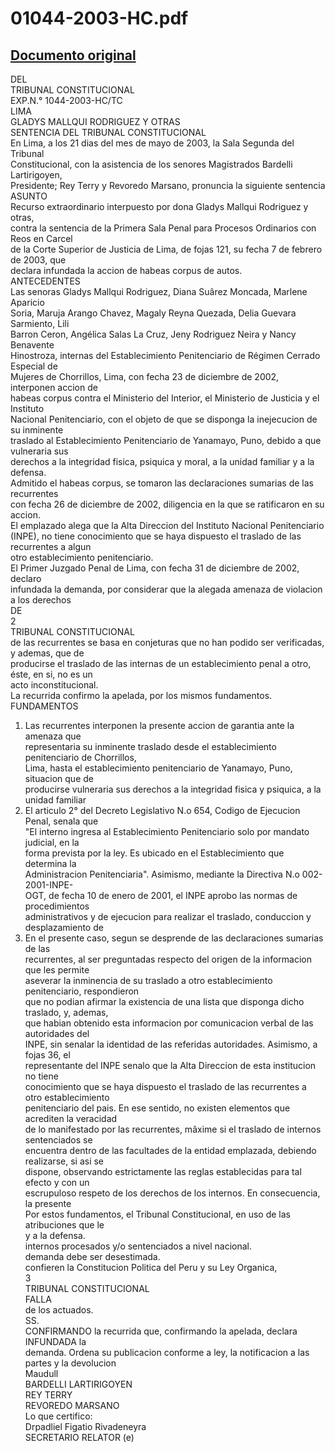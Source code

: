 
01044-2003-HC.pdf
=================
  
[Documento original](https://tc.gob.pe/jurisprudencia/2003/01044-2003-HC.pdf)  
---  
DEL  
TRIBUNAL CONSTITUCIONAL  
EXP.N.° 1044-2003-HC/TC  
LIMA  
GLADYS MALLQUI RODRIGUEZ Y OTRAS  
SENTENCIA DEL TRIBUNAL CONSTITUCIONAL  
En Lima, a los 21 dias del mes de mayo de 2003, la Sala Segunda del Tribunal  
Constitucional, con la asistencia de los senores Magistrados Bardelli Lartirigoyen,  
Presidente; Rey Terry y Revoredo Marsano, pronuncia la siguiente sentencia  
ASUNTO  
Recurso extraordinario interpuesto por dona Gladys Mallqui Rodriguez y otras,  
contra la sentencia de la Primera Sala Penal para Procesos Ordinarios con Reos en Carcel  
de la Corte Superior de Justicia de Lima, de fojas 121, su fecha 7 de febrero de 2003, que  
declara infundada la accion de habeas corpus de autos.  
ANTECEDENTES  
Las senoras Gladys Mallqui Rodriguez, Diana Suârez Moncada, Marlene Aparicio  
Soria, Maruja Arango Chavez, Magaly Reyna Quezada, Delia Guevara Sarmiento, Lili  
Barron Ceron, Angélica Salas La Cruz, Jeny Rodriguez Neira y Nancy Benavente  
Hinostroza, internas del Establecimiento Penitenciario de Régimen Cerrado Especial de  
Mujeres de Chorrillos, Lima, con fecha 23 de diciembre de 2002, interponen accion de  
habeas corpus contra el Ministerio del Interior, el Ministerio de Justicia y el Instituto  
Nacional Penitenciario, con el objeto de que se disponga la inejecucion de su inminente  
traslado al Establecimiento Penitenciario de Yanamayo, Puno, debido a que vulneraria sus  
derechos a la integridad fisica, psiquica y moral, a la unidad familiar y a la defensa.  
Admitido el habeas corpus, se tomaron las declaraciones sumarias de las recurrentes  
con fecha 26 de diciembre de 2002, diligencia en la que se ratificaron en su accion.  
El emplazado alega que la Alta Direccion del Instituto Nacional Penitenciario  
(INPE), no tiene conocimiento que se haya dispuesto el traslado de las recurrentes a algun  
otro establecimiento penitenciario.  
El Primer Juzgado Penal de Lima, con fecha 31 de diciembre de 2002, declaro  
infundada la demanda, por considerar que la alegada amenaza de violacion a los derechos  
DE  
2  
TRIBUNAL CONSTITUCIONAL  
de las recurrentes se basa en conjeturas que no han podido ser verificadas, y ademas, que de  
producirse el traslado de las internas de un establecimiento penal a otro, éste, en si, no es un  
acto inconstitucional.  
La recurrida confirmo la apelada, por los mismos fundamentos.  
FUNDAMENTOS  
1. Las recurrentes interponen la presente accion de garantia ante la amenaza que  
representaria su inminente traslado desde el establecimiento penitenciario de Chorrillos,  
Lima, hasta el establecimiento penitenciario de Yanamayo, Puno, situacion que de  
producirse vulneraria sus derechos a la integridad fisica y psiquica, a la unidad familiar  
2. El articulo 2° del Decreto Legislativo N.o 654, Codigo de Ejecucion Penal, senala que  
"El interno ingresa al Establecimiento Penitenciario solo por mandato judicial, en la  
forma prevista por la ley. Es ubicado en el Establecimiento que determina la  
Administracion Penitenciaria". Asimismo, mediante la Directiva N.o 002-2001-INPE-  
OGT, de fecha 10 de enero de 2001, el INPE aprobo las normas de procedimientos  
administrativos y de ejecucion para realizar el traslado, conduccion y desplazamiento de  
3. En el presente caso, segun se desprende de las declaraciones sumarias de las  
recurrentes, al ser preguntadas respecto del origen de la informacion que les permite  
aseverar la inminencia de su traslado a otro establecimiento penitenciario, respondieron  
que no podian afirmar la existencia de una lista que disponga dicho traslado, y, ademas,  
que habian obtenido esta informacion por comunicacion verbal de las autoridades del  
INPE, sin senalar la identidad de las referidas autoridades. Asimismo, a fojas 36, el  
representante del INPE senalo que la Alta Direccion de esta institucion no tiene  
conocimiento que se haya dispuesto el traslado de las recurrentes a otro establecimiento  
penitenciario del pais. En ese sentido, no existen elementos que acrediten la veracidad  
de lo manifestado por las recurrentes, mâxime si el traslado de internos sentenciados se  
encuentra dentro de las facultades de la entidad emplazada, debiendo realizarse, si asi se  
dispone, observando estrictamente las reglas establecidas para tal efecto y con un  
escrupuloso respeto de los derechos de los internos. En consecuencia, la presente  
Por estos fundamentos, el Tribunal Constitucional, en uso de las atribuciones que le  
y a la defensa.  
internos procesados y/o sentenciados a nivel nacional.  
demanda debe ser desestimada.  
confieren la Constitucion Politica del Peru y su Ley Organica,  
3  
TRIBUNAL CONSTITUCIONAL  
FALLA  
de los actuados.  
SS.  
CONFIRMANDO la recurrida que, confirmando la apelada, declara INFUNDADA la  
demanda. Ordena su publicacion conforme a ley, la notificacion a las partes y la devolucion  
Maudull  
BARDELLI LARTIRIGOYEN  
REY TERRY  
REVOREDO MARSANO  
Lo que certifico:  
Drpadliel Figatio Rivadeneyra  
SECRETARIO RELATOR (e)